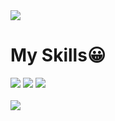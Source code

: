 


<!DOCTYPE html>
<html lang="ko">
<head>
    <meta charset="UTF-8">
    <meta http-equiv="X-UA-Compatible" content="IE=edge">
    <meta name="viewport" content="width=device-width, initial-scale=1.0">
</head>
<body>
    <img src="https://capsule-render.vercel.app/api?type=waving&color=auto&height=200&section=header&text=mynxun1&fontSize=90" />
	<h1>My Skills😀</h1>
	<img src="https://img.shields.io/badge/python-3776AB?style=flat&logo=Python&logoColor=white"/>
	<img src="https://img.shields.io/badge/spring-6DB33F?style=flat&logo=Spring&logoColor=white"/>
    	<img src="https://github-readme-stats.vercel.app/api/top-langs/?username=ram927&layout=compact"><br><br>
	<img src="https://github-readme-stats.vercel.app/api?username=ram927&show_icons=true">




        
</body>
</html>


